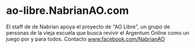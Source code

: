 # ao-libre.NabrianAO.com
El staff de de Nabrian apoya el proyecto de "AO Libre", un grupo de personas de la vieja escuela que busca revivir el Argentum Online como un juego por y para todos.
Contacto www.facebook.com/NabrianAO
